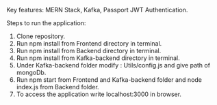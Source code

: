 Key features: MERN Stack, Kafka, Passport JWT Authentication.

Steps to run the application:
1.  Clone repository.
2. Run npm install from Frontend directory in terminal.
3. Run npm install from Backend directory in terminal.
4. Run npm install from Kafka-backend directory in terminal.
5. Under Kafka-backend folder modify :  Utils/config.js and give path of mongoDb.
6. Run npm start from Frontend and Kafka-backend folder and node index.js from Backend folder.
7. To access the application write localhost:3000 in browser.

